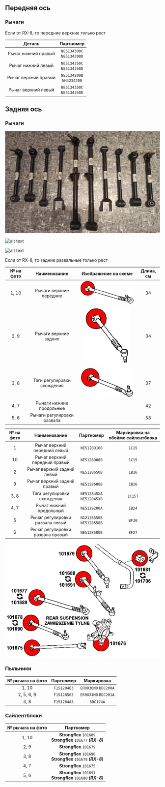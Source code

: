 ## Передняя ось

### Рычаги

Если от RX-8, то передние верхние только рест

| Деталь | Партномер |
|:-:|:-:|
| Рычаг нижний правый | `NE5134300C`<br>`NE5134300D` |
| Рычаг нижний левый | `NE5134350C`<br>`NE5134350D` |
| Рычаг верхний правый | `NE5134200B`<br>`NH4234200` |
| Рычаг верхний левый | `NE5134350C`<br>`NE5134350D` |

## Задняя ось

### Рычаги

![alt text](img/задняя_ось_рычаги_1.jpg)

![alt text](img/задняя_ось_рычаги_2.jpg)

![alt text](img/задняя_ось_рычаги_3.jpg)

Если от RX-8, то задние развальные только рест

| № на фото | Наименование | Изображение на схеме | Длина, см |
|:-:|:-:|:-:|:-:|
| 1, 10 | Рычаги верхние передние | ![alt text](img/задняя_ось_рычаги_1_10.jpg) | 34 |
| 2, 9 | Рычаги верхние задние | ![alt text](img/задняя_ось_рычаги_2_9.jpg) | 34 |
| 3, 8 | Тяги регулировки схождения | ![alt text](img/задняя_ось_рычаги_3_8.jpg) | 37 |
| 4, 7 | Рычаги нижние продольные |  | 42 |
| 5, 6 | Рычаги регулировки развала |  | 58 |

| № на фото | Наименование | Партномер | Маркировка на обойме сайлентблока |
|:-:|:-:|:-:|:-:|
| 1 | Рычаг верхний передний левый | `NE5128D10B` | `1C15` |
| 10 | Рычаг верхний передний правый | `NE5128D00B` | `1C15` |
| 2 | Рычаг верхний задний левый | `NE5128650B` | `1B16` |
| 9 | Рычаг верхний задний правый | `NE5128600B` | `1B16` |
| 3, 8 | Тяга регулировки схождения | `NE512845XA`<br>`NE512845XB` | `1C15T` |
| 4, 7 | Рычаг нижний продольный | `NE5128200A` | `1B24` |
| 5 | Рычаг регулировки развала левый  | `N12128550B`<br>`NE5128550B` | `BF30` |
| 6 | Рычаг регулировки развала правый | `NE5128500B` | `8F27` |

![alt text](img/Strongflex.jpg)

### Пыльники

| № рычага на фото | Партномер | Маркировка |
|:-:|:-:|:-:|
| 1, 10 | `F151284B3` | `ER0830M0` `BDC200A` |
| 2, 5, 6, 9 | `F15128503` | `ER0831M0` `BDC201A` |
| 3, 8 | `F151284A3` | `BDC174A` |

### Сайлентблоки

| № рычага на фото | Партномер |
|:-:|:-:|
| 1, 10 | __Strongflex__ `101689`<br>__Strongflex__ `101677` ***(RX-8)*** |
| 2, 9 | __Strongflex__ `101679` |
| 3, 8 | __Strongflex__ `101690`<br>__Strongflex__ `101678` ***(RX-8)*** |
| 4, 7 | __Strongflex__ `101675` |
| 5, 6 | __Strongflex__ `101691`<br>__Strongflex__ `101680` ***(RX-8)*** |